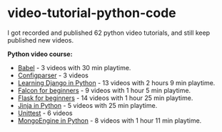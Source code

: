 # video-tutorial-python-code

I got recorded and published 62 python video tutorials, and still keep published new videos.

**Python video course:**

- [Babel](https://www.pnk.sh/courses/babel-in-python) - 3 videos with 30 min playtime.
- [Configparser](https://www.youtube.com/playlist?list=PLLhEJK7fQIxBk3ijoqP-W8iSNd3s_8S8R) - 3 videos
- [Learning Django in Python](https://www.pnk.sh/courses/learning-django-in-python) - 13 videos with 2 hours 9 min playtime.
- [Falcon for beginners](https://www.pnk.sh/courses/falcon-for-beginners) - 9 videos with 1 hour 5 min playtime.
- [Flask for beginners](https://www.pnk.sh/courses/flask-for-beginners) - 14 videos with 1 hour 25 min playtime.
- [Jinja in Python](https://www.pnk.sh/courses/jinja-in-python) - 5 videos with 25 min playtime.
- [Unittest](https://www.youtube.com/playlist?list=PLLhEJK7fQIxDzwRtCqllU0-YVeF8un9aK) - 6 videos
- [MongoEngine in Python](https://www.pnk.sh/courses/mongoengine-in-python) - 8 videos with 1 hour 11 min playtime.
